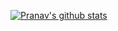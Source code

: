 [![Pranav's github stats](https://github-readme-stats.vercel.app/api?username=pranavdhoolia&show_icons=true&theme=tokyonight&count_private=true&hide=stars,prs,issues)](https://github.com/anuraghazra/github-readme-stats)

<!--
**pd-escher/pd-escher** is a ✨ _special_ ✨ repository because its `README.md` (this file) appears on your GitHub profile.

Here are some ideas to get you started:

- 🔭 I’m currently working on ...
- 🌱 I’m currently learning ...
- 👯 I’m looking to collaborate on ...
- 🤔 I’m looking for help with ...
- 💬 Ask me about ...
- 📫 How to reach me: ...
- 😄 Pronouns: ...
- ⚡ Fun fact: ...
-->
